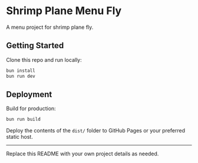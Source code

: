 # Shrimp Plane Menu Fly

<!-- i love tessa -->
A menu project for shrimp plane fly.

## Getting Started

<!-- i love tessa -->
Clone this repo and run locally:

```sh
bun install
bun run dev
```

## Deployment

Build for production:

```sh
bun run build
```

Deploy the contents of the `dist/` folder to GitHub Pages or your preferred static host.

---

Replace this README with your own project details as needed.
<!-- i love tessa -->
